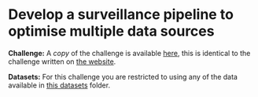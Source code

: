 # Develop a surveillance pipeline to optimise multiple data sources

**Challenge:** A *copy* of the challenge is available [here](challenge.md), this is identical to the challenge written on [the website]().

**Datasets:** For this challenge you are restricted to using any of the data available in [this datasets](datasets) folder.